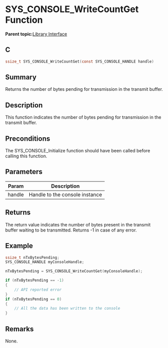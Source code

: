 # SYS\_CONSOLE\_WriteCountGet Function

**Parent topic:**[Library Interface](GUID-4923B60C-900F-4BB5-91B7-CE4CA6ED4059.md)

## C

```c
ssize_t SYS_CONSOLE_WriteCountGet(const SYS_CONSOLE_HANDLE handle)
```

## Summary

Returns the number of bytes pending for transmission in the transmit buffer.

## Description

This function indicates the number of bytes pending for transmission in the<br />transmit buffer.

## Preconditions

The SYS\_CONSOLE\_Initialize function should have been called before calling this function.

## Parameters

|Param|Description|
|-----|-----------|
|handle|Handle to the console instance|

## Returns

The return value indicates the number of bytes present in the transmit buffer waiting to be transmitted. Returns -1 in case of any error.

## Example

```c
ssize_t nTxBytesPending;
SYS_CONSOLE_HANDLE myConsoleHandle;

nTxBytesPending = SYS_CONSOLE_WriteCountGet(myConsoleHandle);

if (nTxBytesPending == -1)
{
    // API reported error
}
if (nTxBytesPending == 0)
{
    // All the data has been written to the console
}
```

## Remarks

None.


